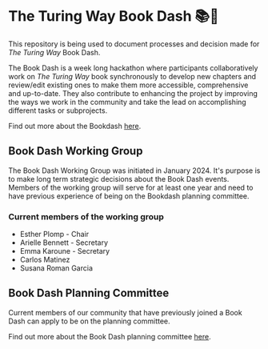 # The Turing Way Book Dash 📚💨

This repository is being used to document processes and decision made for *The Turing Way* Book Dash.

The Book Dash is a week long hackathon where participants collaboratively work on *The Turing Way* book synchronously to develop new chapters and review/edit existing ones to make them more accessible, comprehensive and up-to-date. 
They also contribute to enhancing the project by improving the ways we work in the community and take the lead on accomplishing different tasks or subprojects.

Find out more about the Bookdash [here](https://the-turing-way.netlify.app/community-handbook/bookdash).

## Book Dash Working Group

The Book Dash Working Group was initiated in January 2024. 
It's purpose is to make long term strategic decisions about the Book Dash events. 
Members of the working group will serve for at least one year and need to have previous experience of being on the Bookdash planning committee.

### Current members of the working group

* Esther Plomp - Chair
* Arielle Bennett - Secretary
* Emma Karoune - Secretary
* Carlos Matinez
* Susana Roman Garcia

## Book Dash Planning Committee
Current members of our community that have previously joined a Book Dash can apply to be on the planning committee.

Find out more about the Book Dash planning committee [here](https://the-turing-way.netlify.app/community-handbook/bookdash/bookdash-selection).




